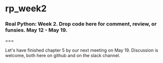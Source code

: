 # rp_week2
### Real Python: Week 2. Drop code here for comment, review, or funsies. May 12 - May 19.
===

Let's have finished chapter 5 by our next meeting on May 19. Discussion is welcome, both here on github and on the slack channel.
